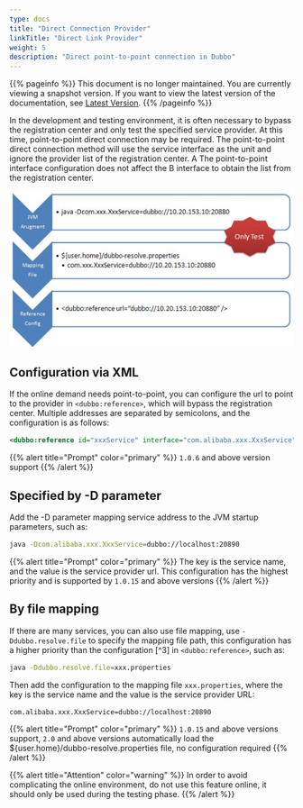 ```yaml
---
type: docs
title: "Direct Connection Provider"
linkTitle: "Direct Link Provider"
weight: 5
description: "Direct point-to-point connection in Dubbo"
---
```


{{% pageinfo %}} This document is no longer maintained. You are currently viewing a snapshot version. If you want to view the latest version of the documentation, see [Latest Version](/en/docs3-v2/java-sdk/advanced-features-and-usage/service/specify-ip/).
{{% /pageinfo %}}

In the development and testing environment, it is often necessary to bypass the registration center and only test the specified service provider. At this time, point-to-point direct connection may be required. The point-to-point direct connection method will use the service interface as the unit and ignore the provider list of the registration center. A The point-to-point interface configuration does not affect the B interface to obtain the list from the registration center.

![/user-guide/images/dubbo-directly.jpg](/imgs/user/dubbo-directly.jpg)

## Configuration via XML

If the online demand needs point-to-point, you can configure the url to point to the provider in `<dubbo:reference>`, which will bypass the registration center. Multiple addresses are separated by semicolons, and the configuration is as follows:

```xml
<dubbo:reference id="xxxService" interface="com.alibaba.xxx.XxxService" url="dubbo://localhost:20890" />
```

{{% alert title="Prompt" color="primary" %}}
`1.0.6` and above version support
{{% /alert %}}

## Specified by -D parameter

Add the -D parameter mapping service address to the JVM startup parameters, such as:

```sh
java -Dcom.alibaba.xxx.XxxService=dubbo://localhost:20890
```

{{% alert title="Prompt" color="primary" %}}
The key is the service name, and the value is the service provider url. This configuration has the highest priority and is supported by `1.0.15` and above versions
{{% /alert %}}

## By file mapping

If there are many services, you can also use file mapping, use `-Ddubbo.resolve.file` to specify the mapping file path, this configuration has a higher priority than the configuration [^3] in `<dubbo:reference>`, such as:

```sh
java -Ddubbo.resolve.file=xxx.properties
```

Then add the configuration to the mapping file `xxx.properties`, where the key is the service name and the value is the service provider URL:

```properties
com.alibaba.xxx.XxxService=dubbo://localhost:20890
```

{{% alert title="Prompt" color="primary" %}}
`1.0.15` and above versions support, `2.0` and above versions automatically load the ${user.home}/dubbo-resolve.properties file, no configuration required
{{% /alert %}}

{{% alert title="Attention" color="warning" %}}
In order to avoid complicating the online environment, do not use this feature online, it should only be used during the testing phase.
{{% /alert %}}